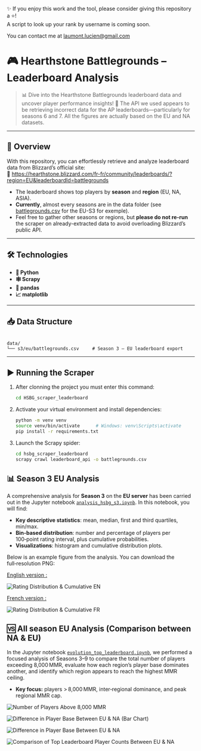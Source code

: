 ✨ If you enjoy this work and the tool, please consider giving this repository a ⭐!  
A script to look up your rank by username is coming soon.

You can contact me at laumont.lucien@gmail.com

# 🎮 Hearthstone Battlegrounds – Leaderboard Analysis

> 📊 Dive into the Hearthstone Battlegrounds leaderboard data and uncover player performance insights!
> 🚫 The API we used appears to be retrieving incorrect data for the AP leaderboards—particularly for seasons 6 and 7. All the figures are actually based on the EU and NA datasets.

---

## 🚀 Overview

With this repository, you can effortlessly retrieve and analyze leaderboard data from Blizzard’s official site:  
🔗 https://hearthstone.blizzard.com/fr-fr/community/leaderboards/?region=EU&leaderboardId=battlegrounds

- The leaderboard shows top players by **season** and **region** (EU, NA, ASIA).  
- **Currently**, almost every seasons are in the data folder (see [battlegrounds.csv](data/s3/eu/battlegrounds.csv) for the EU-S3 for exemple).  
- Feel free to gather other seasons or regions, but **please do not re-run** the scraper on already-extracted data to avoid overloading Blizzard’s public API.  

---

## 🛠️ Technologies

- **🐍 Python**  
- **🕸️ Scrapy**  
- **🐼 pandas**  
- **📈 matplotlib**

---

## 📥 Data Structure

```

data/
└── s3/eu/battlegrounds.csv     # Season 3 – EU leaderboard export

````

---

## ▶️ Running the Scraper

1. After clonning the project you must enter this command:  
   ```bash
   cd HSBG_scraper_leaderboard
    ```

2. Activate your virtual environment and install dependencies:

   ```bash
   python -m venv venv
   source venv/bin/activate      # Windows: venv\Scripts\activate
   pip install -r requirements.txt
   ```
3. Launch the Scrapy spider:

   ```bash
   cd hsbg_scraper_leaderboard
   scrapy crawl leaderboard_api -o battlegrounds.csv
   ```

## 📊 Season 3 EU Analysis

A comprehensive analysis for **Season 3** on the **EU server** has been carried out in the Jupyter notebook [`analysis_hsbg_s3.ipynb`](analysis_hsbg_s3.ipynb). In this notebook, you will find:

- **Key descriptive statistics**: mean, median, first and third quartiles, min/max.
- **Bin‑based distribution**: number and percentage of players per 100‑point rating interval, plus cumulative probabilities.
- **Visualizations**: histogram and cumulative distribution plots.

Below is an example figure from the analysis. You can download the full‑resolution PNG:

[English version :](figures/HSBG_s3_eu_analysis_EN.png)

![Rating Distribution & Cumulative EN](figures/HSBG_s3_eu_analysis_EN.png)

[French version :](figures/HSBG_s3_eu_analyse_FR.png)

![Rating Distribution & Cumulative FR](figures/HSBG_s3_eu_analyse_FR.png)

## 🆚 All season EU Analysis (Comparison between NA & EU)

In the Jupyter notebook [`evolution_top_leaderboard.ipynb`](evolution_top_leaderboard.ipynb), we performed a focused analysis of Seasons 3–9 to compare the total number of players exceeding 8,000 MMR, evaluate how each region’s player base dominates another, and identify which region appears to reach the highest MMR ceiling.

- **Key focus:** players > 8,000 MMR, inter‑regional dominance, and peak regional MMR cap.


![Number of Players Above 8,000 MMR](figures/number_of_players_above_8k.png)

![Difference in Player Base Between EU & NA (Bar Chart)](figures/difference_players_number_NA_EU.png)

![Difference in Player Base Between EU & NA](figures/difference_NA_EU.png)

![Comparison of Top Leaderboard Player Counts Between EU & NA](figures/difference_top_leaderboard.png)
